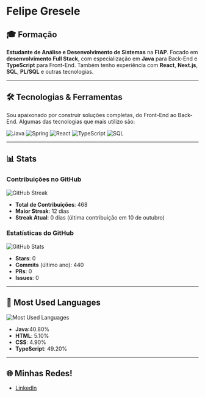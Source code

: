 # Felipe Gresele

## 🎓 Formação

**Estudante de Análise e Desenvolvimento de Sistemas** na **FIAP**. Focado em **desenvolvimento Full Stack**, com especialização em **Java** para Back-End e **TypeScript** para Front-End. Também tenho experiência com **React**, **Next.js**, **SQL**, **PL/SQL** e outras tecnologias.

---

## 🛠 Tecnologias & Ferramentas

Sou apaixonado por construir soluções completas, do Front-End ao Back-End. Algumas das tecnologias que mais utilizo são:

![Java](https://img.shields.io/badge/Java-%23FF0000?style=for-the-badge&logo=java&logoColor=white)
![Spring](https://img.shields.io/badge/Spring-%236DB33F?style=for-the-badge&logo=spring&logoColor=white)
![React](https://img.shields.io/badge/React-%2361DAFB?style=for-the-badge&logo=react&logoColor=black)
![TypeScript](https://img.shields.io/badge/TypeScript-%23007ACC?style=for-the-badge&logo=typescript&logoColor=white)
![SQL](https://img.shields.io/badge/SQL-%230076D4?style=for-the-badge&logo=oracle&logoColor=white)

---

## 📊 Stats

### **Contribuições no GitHub**

![GitHub Streak](https://github-readme-streak-stats.herokuapp.com/?user=felipegresele&theme=dark)

- **Total de Contribuições**: 468
- **Maior Streak**: 12 dias
- **Streak Atual**: 0 dias (última contribuição em 10 de outubro)

### **Estatísticas do GitHub**

![GitHub Stats](https://github-readme-stats.vercel.app/api?username=felipegresele&show_icons=true&theme=dark)

- **Stars**: 0
- **Commits** (último ano): 440
- **PRs**: 0
- **Issues**: 0

---

## 📍 Most Used Languages

![Most Used Languages](https://github-readme-stats.vercel.app/api/top-langs/?username=felipegresele&layout=compact&theme=dark)

- **Java**:40.80%
- **HTML**: 5.10%
- **CSS**: 4.90%
- **TypeScript**: 49.20%

---

## 🌐 Minhas Redes!

- [LinkedIn]([https://www.linkedin.com/in/felipegresele](https://www.linkedin.com/in/felipe-gresele-3065a72a3/))

